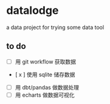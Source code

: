 # datalodge

a data project for trying some data tool

## to do

- [ ] 用 git workflow 获取数据
- [ x ] 使用 sqlite 储存数据
- [ ] 用 dbt/pandas 做数据处理
- [ ] 用 echarts 做数据可视化